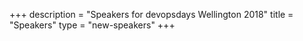 +++
description = "Speakers for devopsdays Wellington 2018"
title = "Speakers"
type = "new-speakers"
+++